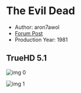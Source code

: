 # The Evil Dead

* Author: aron7awol
* [Forum Post](https://www.avsforum.com/threads/bass-eq-for-filtered-movies.2995212/post-58420304)
* Production Year: 1981

## TrueHD 5.1

![img 0](https://i.imgur.com/qWkU47A.jpg)

![img 1](https://i.imgur.com/aWCZXWK.jpg)

